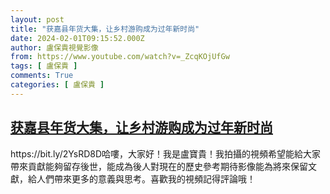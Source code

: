 ```yaml
---
layout: post
title: "获嘉县年货大集，让乡村游购成为过年新时尚"
date: 2024-02-01T09:15:52.000Z
author: 盧保貴視覺影像
from: https://www.youtube.com/watch?v=_ZcqKOjUfGw
tags: [ 盧保貴 ]
comments: True
categories: [ 盧保貴 ]
---
```

<!--1706778952000-->
[获嘉县年货大集，让乡村游购成为过年新时尚](https://www.youtube.com/watch?v=_ZcqKOjUfGw)
------

<div>
https://bit.ly/2YsRD8D哈嘍，大家好！我是盧寶貴！我拍攝的視頻希望能給大家帶來貢獻能夠留存後世，能成為後人對現在的歷史參考期待影像能為將來保留文獻，給人們帶來更多的意義與思考。喜歡我的視頻記得評論哦！
</div>
